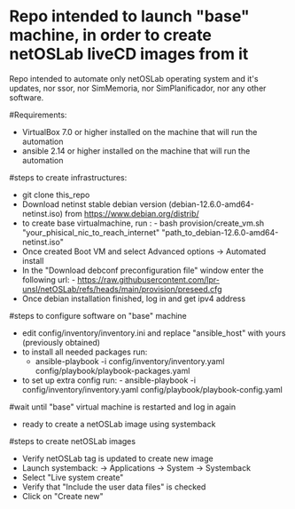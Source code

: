# Repo intended to launch "base" machine, in order to create netOSLab liveCD images from it

Repo intended to automate only netOSLab operating system and it's updates, nor ssor, nor SimMemoria, nor SimPlanificador, nor any other software.

#Requirements:
- VirtualBox 7.0 or higher installed on the machine that will run the automation
- ansible 2.14 or higher installed on the machine that will run the automation

#steps to create infrastructures:
- git clone this_repo
- Download netinst stable debian version (debian-12.6.0-amd64-netinst.iso) from https://www.debian.org/distrib/
- to create base virtualmachine, run :
        - bash provision/create_vm.sh "your_phisical_nic_to_reach_internet" "path_to_debian-12.6.0-amd64-netinst.iso"
- Once created Boot VM and select Advanced options -> Automated install
- In the "Download debconf preconfiguration file" window enter the following url:
       - https://raw.githubusercontent.com/lpr-unsl/netOSLab/refs/heads/main/provision/preseed.cfg
- Once debian installation finished, log in and get ipv4 address

#steps to configure software on "base" machine
- edit config/inventory/inventory.ini and replace "ansible_host" with yours (previously obtained)
- to install all needed packages run:
	-  ansible-playbook -i config/inventory/inventory.yaml config/playbook/playbook-packages.yaml 
- to set up extra config run:
        -  ansible-playbook -i config/inventory/inventory.yaml config/playbook/playbook-config.yaml

#wait until "base" virtual machine is restarted and log in again
- ready to create a netOSLab image using systemback

#steps to create netOSLab images
- Verify netOSLab tag is updated to create new image
- Launch systemback: -> Applications -> System -> Systemback
- Select "Live system create"
- Verify that "Include the user data files" is checked
- Click on "Create new"
